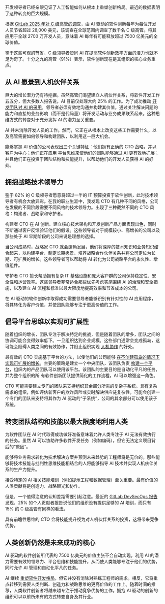 开发领导者已经亲眼见证了人工智能如何从根本上重塑创新格局。最近的数据表明了这种转变的巨大规模。

根据 [GitLab 2025 年对 C 级高管的调查](https://about.gitlab.com/software-innovation-report/)，由 AI 驱动的软件创新每年为每位开发人员节省超过 28,000 美元，该调查在全球范围内调查了数千名 C 级高管。将其应用于全球 2700 万开发人员，意味着 AI 每年有可能释放超过 7500 亿美元的全球价值。

鉴于这些可观的节省，C 级领导者赞同 AI 在提高软件创新效率方面的潜力也就不足为奇了。十分之九的高管（91%）表示，软件创新现在是其组织的核心业务重点。

## **从 AI 愿景到人机伙伴关系**

巨大的增长潜力仍有待挖掘。虽然高管们渴望建立人机伙伴关系，将软件开发工作五五分，但大多数人报告说，AI 目前仅处理大约 25% 的工作。为了成功推动 [开发团队对 AI 的采用](https://thenewstack.io/what-pair-programming-can-show-us-about-implementing-ai/)，领导者必须有效地沟通并构建其价值，通过关注解决问题的能力和直接的业务影响（而不是代码量）将开发活动与业务成果联系起来。这种思维方式的转变对于充分发挥 AI 的潜力至关重要。

AI 并未消除开发人员的工作。然而，它正在从根本上改变这些工作需要什么，以及高管需要如何领导和构建团队，以利用这一巨大机会。

能够掌握 AI 价值的公司表现出三个关键特征：他们拥有正确的 CTO 战略，并以客户为中心；他们正在应用 [平台思维来使他们的团队能够通过 AI 更有效地扩展](https://thenewstack.io/accelerating-developer-velocity-with-effective-platform-teams/)；并且他们正在投资于团队结构和技能提升，以帮助他们的开发人员获得 AI 的好处。

## **拥抱战略技术领导力**

鉴于 82% 的 C 级领导者愿意将超过一半的 IT 预算投资于软件创新，此时技术领导者有机会大放异彩。在我的职业生涯中，我发现 CTO 有几种不同的风格，公司在发展的不同阶段需要不同风格的技术领导力。出现了三种截然不同的 CTO 风格：构建者、战略家和守护者。

构建者 CTO 在 AI 创新、建立核心技术架构和开发创新产品方面表现出色，同时不断通过客户反馈验证他们的假设。这些领导者对于规模较小、高增长的公司以及那些处于 AI 早期阶段的公司来说是理想的选择。

当公司成熟时，战略家 CTO 就会蓬勃发展，他们将深厚的技术知识和业务知识结合起来，以构建平台、制定长期愿景、培养战略合作伙伴关系并将公司定位为长期、可扩展的增长。这些领导者可以帮助将 AI 转化为公司战略平台的永久性、增值组件。

守护者 CTO 擅长帮助拥有复杂 IT 基础设施和庞大客户群的公司保持稳定性、安全性和运营效率。这些领导者非常适合那些优先考虑实施围绕 AI 的治理和安全措施，以及建立 AI 流程和标准以最大限度地提高效率和节省成本的公司。

在 AI 驱动的软件创新中取得成功需要领导者能够识别有针对性的 AI 应用程序，将其转化为客户价值，并使团队能够专注于更高价值的工作。

## 倡导平台思维以实现可扩展性

随着组织的增长，团队专注于解决特定的挑战，但是随着团队的增多，团队之间的协调可能会变得效率低下。一旦组织达到企业规模，这些部门通常会变成孤岛，这可能会阻碍人类之间的有效协作，并阻止组织实现 [人机协作](https://thenewstack.io/50-50-the-future-of-human-ai-collaboration-for-innovation/) 的好处。

最有效的 CTO 实施基于平台的方法，以使他们的公司能够 [在不创建孤岛的情况下实现可扩展的增长](https://thenewstack.io/creating-a-strategic-roadmap-for-effective-ai-implementation/)。主要的策略是建立一个中央团队，该团队负责 [构建一个平台](https://thenewstack.io/platform-teams-adopt-these-7-developer-productivity-drivers/)，组织内的产品团队可以使用该平台。该团队的主要目的是自动化平凡的任务，并为整个组织的所 有软件创新团队提供简化的工作流程，AI 可以增强这一角色。

CTO 可能需要建立专门的团队来支持组织其余部分所需的复杂子系统。具有复杂需求的组织，例如评估新客户的欺诈风险或实时解决供应链复杂性，可能会创建一个专门的团队来支持将其作为 AI 驱动的“子系统”，公司的其余部分可以使用该子系统。

## 转变团队结构和技能以最大限度地利用人类

为软件团队在 AI 时代取得成功做好准备意味着允许人类专注于 AI 无法有效执行的任务。虽然 AI 可以协助许多软件开发任务（例如编码），但它无法定义项目背后的“原因”。

能够将业务需求转化为技术解决方案并预测未来趋势的工程师将是无价的。那些能够将技术技能与批判性思维技能相结合的人将能够指导 AI 技术并实现人机伙伴关系的生产力提升。

接受特定的 AI 相关技能培训（例如提示工程和数据管理）至关重要。最有价值的人类贡献将是创造力、战略眼光和协作。

但是，一个值得注意的认知差距需要引起注意。最近的 [GitLab DevSecOps 报告](https://about.gitlab.com/developer-survey/) 发现，25% 的个人贡献者报告说他们的组织没有提供足够的 AI 培训，而只有 15% 的 C 级高管有同样的看法。

具有前瞻性思维的 CTO 会将技能提升视为对人机伙伴关系的投资，这将带来竞争优势。

## 人类创新仍然是未来成功的核心

AI 驱动的软件创新所代表的 7500 亿美元的价值主张不会自动实现。利用 AI 的潜力需要有效的领导力、平台思维和技能提升，从而使人类能够专注于他们的优势，同时允许 AI 管理和自动化平凡的任务。

AI 继续 [重塑软件开发格局](https://thenewstack.io/how-ai-is-reshaping-the-software-development-life-cycle/)，但它并没有消除对熟练工程师的需求。相反，它将重点转移到需要人类判断、创造力和战略思维的更高价值的工作上。随着时间的推移，人类软件创新者将越来越专注于推动竞争优势的工作。拥抱 AI 驱动的创新的组织可以以前所未有的方式转变自身及其行业。